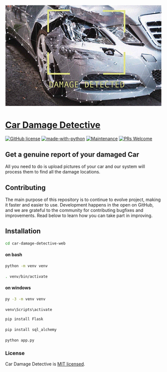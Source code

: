 ![logo](static/img/damage-detection.png)

# [Car Damage Detective](https://site.com/)
 
[![GitHub license](https://img.shields.io/badge/license-MIT-blue.svg)](https://github.com/facebook/react/blob/master/LICENSE)
[![made-with-python](https://img.shields.io/badge/Made%20with-Python-1f425f.svg)](https://www.python.org/)
[![Maintenance](https://img.shields.io/badge/Maintained%3F-yes-green.svg)](https://GitHub.com/Naereen/StrapDown.js/graphs/commit-activity)
[![PRs Welcome](https://img.shields.io/badge/PRs-welcome-brightgreen.svg)](https://reactjs.org/docs/how-to-contribute.html#your-first-pull-request)

## Get a genuine report of your damaged Car

All you need to do is upload pictures of your car and our system will process them to find all the damage locations.


## Contributing

The main purpose of this repository is to continue to evolve project, making it faster and easier to use. Development happens in the open on GitHub, and we are grateful to the community for contributing bugfixes and improvements. Read below to learn how you can take part in improving.

## Installation

```bash
cd car-damage-detective-web
```
#### on bash

```bash
python -m venv venv

. venv/bin/activate
```

#### on windows

```bash
py -3 -m venv venv

venv\Scripts\activate
```

```bash
pip install Flask

pip install sql_alchemy

python app.py
```
### License

Car Damage Detective is [MIT licensed](./LICENSE).

